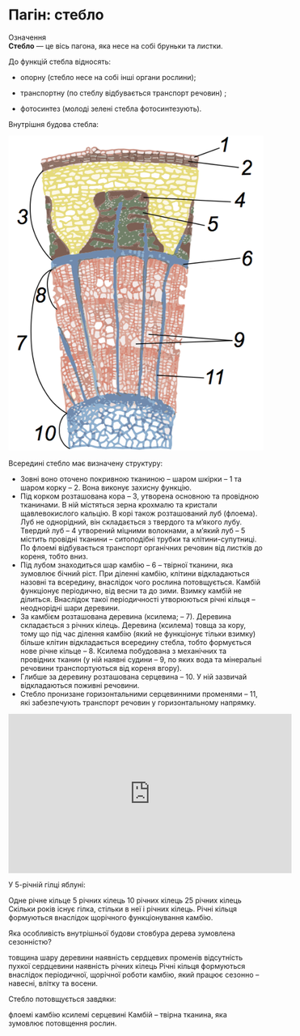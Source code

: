 # Пагiн: стебло

<div class="eoz-wrap">
<span class="eoz">Означення</span>
<div class="eoz-text">
<b>Стебло</b> — це вiсь пагона, яка несе на собi бруньки та листки.
</div>
</div>

До функцій стебла відносять:

-   опорну (стебло несе на собі інші органи рослини);

-   транспортну (по стеблу відбувається транспорт речовин) ;

-   фотосинтез (молоді зелені стебла фотосинтезують).


Внутрiшня будова стебла:

<div align="center">
<img src="vnutr.png" alt="Внутрiшня будова стебла"/>
</div>

Всерединi стебло має визначену структуру:
<ul>
<li>Зовнi воно оточено покривною тканиною – <span class="p1">шаром шкiрки</span> – 1 та <span class="p1">шаром корку</span> – 2. Вона виконує захисну функцiю.</li>
<li>Під корком розташована <span class="p1">кора – 3</span>, утворена основною та провідною тканинами. В ній містяться зерна крохмалю та кристали щавлевокислого кальцію. В корі також розташований луб (флоема). Луб не однорідний, він складається з твердого та м’якого лубу. <span class="p1">Твердий луб – 4</span> утворений міцними волокнами, а <span class="p1">м’який луб – 5</span> містить провідні тканини – ситоподібні трубки та клітини-супутниці. По флоемі відбувається транспорт органічних речовин від листків до кореня, тобто вниз.
<li>Під лубом знаходиться шар <span class="p1">камбію – 6</span> – твірної тканини, яка зумовлює бічний ріст. При діленні камбію, клітини відкладаються назовні та всередину, внаслідок чого рослина потовщується. Камбій функціонує періодично, від весни та до зими. Взимку камбій не ділиться. Внаслідок такої періодичності утворюються річні кільця – неоднорідні шари деревини.</li>
<li>За камбієм розташована <span class="p1">деревина (ксилема; – 7)</span>. Деревина складається з річних кілець. Деревина (ксилема) товща за кору, тому що під час ділення камбію (який не функціонує тільки взимку) більше клітин відкладається всередину стебла, тобто формується нове <span class="p1">річне кільце – 8</span>. Ксилема побудована з механічних та провідних тканин (у ній наявні <span class="p1">судини – 9</span>, по яких вода та мінеральні речовини транспортуються від кореня вгору).</li>
<li>Глибше за деревину розташована <span class="p1">серцевина – 10</span>. У ній зазвичай відкладаються поживні речовини.</li>
<li>Стебло пронизане горизонтальними <span class="p1">серцевинними променями – 11</span>, які забезпечують транспорт речовин у горизонтальному напрямку.</li>
</ul>

<div class="fluidMedia">
<iframe align="center" width="560" height="315" src="https://www.youtube.com/embed/XRaYYU2-qzM" frameborder="0" allowfullscreen></iframe>
</div>
<div class="popup">
</div> 

<quiz correctLabel="correct" incorrectLabel="incorrect" checkLabel="check"> 
    <question text="">
        <p>У 5-річній гілці яблуні:</p>
        <answer>Одне річне кільце</answer>
        <answer correct>5 річних кілець</answer>
        <answer>10 річних кілець</answer>
        <answer>25 річних кілець</answer>
    <explanation>
    Скільки років існує гілка, стільки в неї і річних кілець. Річні кільця формуються внаслідок щорічного функціонування камбію.
    </explanation>
    </question>
    <question>
        <p>Яка особливiсть внутрiшньої будови стовбура дерева зумовлена сезоннiстю?</p>
        <answer>товщина шару деревини</answer>
        <answer>наявнiсть сердцевих променiв</answer>
        <answer>вiдсутнiсть пухкої сердцевини</answer>
        <answer correct>наявнiсть рiчних кiлець</answer>
        <explanation>
        Рiчнi кiльця формуються внаслiдок перiодичної, щорiчної роботи камбiю, який працює сезонно – навеснi, влiтку та восени.
        </explanation>
    </question>
    <question>
        <p>Стебло потовщується завдяки:</p>
        <answer>флоемi</answer>
        <answer correct>камбiю</answer>
        <answer>ксилемi</answer>
        <answer>серцевинi</answer>
        <explanation>
    Камбiй – твiрна тканина, яка зумовлює потовщення рослин.
    </explanation>
    </question>
</quiz>
   
